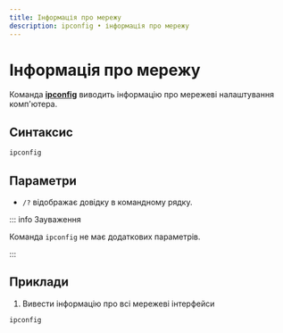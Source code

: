 ```yaml
---
title: Інформація про мережу
description: ipconfig • інформація про мережу
---
```


# Інформація про мережу

Команда **[ipconfig](https://docs.microsoft.com/en-us/windows-server/administration/windows-commands/ipconfig 'Microsoft Dosc')** виводить інформацію про мережеві налаштування комп'ютера.

## Синтаксис

```cmd
ipconfig
```

## Параметри

- `/?` відображає довідку в командному рядку.

::: info Зауваження

Команда `ipconfig` не має додаткових параметрів.

:::

## Приклади

1. Вивести інформацію про всі мережеві інтерфейси

```cmd
ipconfig
```
